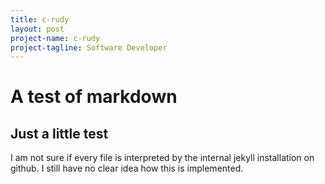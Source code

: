 ```yaml
---
title: c-rudy
layout: post
project-name: c-rudy
project-tagline: Software Developer
---
```



# A test of markdown

## Just a little test

I am not sure if every file is interpreted by the internal jekyll installation on github. I still have no clear idea how this 
is implemented.

